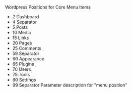 Wordpress Positions for Core Menu Items
* 2 Dashboard
* 4 Separator
* 5 Posts
* 10 Media
* 15 Links
* 20 Pages
* 25 Comments
* 59 Separator
* 60 Appearance
* 65 Plugins
* 70 Users
* 75 Tools
* 80 Settings
* 99 Separator
Parameter description for "menu position"
